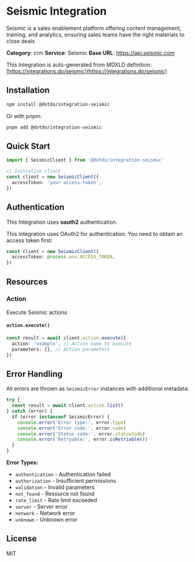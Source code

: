 # Seismic Integration

Seismic is a sales enablement platform offering content management, training, and analytics, ensuring sales teams have the right materials to close deals

**Category**: crm
**Service**: Seismic
**Base URL**: https://api.seismic.com

This Integration is auto-generated from MDXLD definition: [https://integrations.do/seismic](https://integrations.do/seismic)

## Installation

```bash
npm install @dotdo/integration-seismic
```

Or with pnpm:

```bash
pnpm add @dotdo/integration-seismic
```

## Quick Start

```typescript
import { SeismicClient } from '@dotdo/integration-seismic'

// Initialize client
const client = new SeismicClient({
  accessToken: 'your-access-token',
})
```

## Authentication

This Integration uses **oauth2** authentication.

This Integration uses OAuth2 for authentication. You need to obtain an access token first:

```typescript
const client = new SeismicClient({
  accessToken: process.env.ACCESS_TOKEN,
})
```

## Resources

### Action

Execute Seismic actions

#### `action.execute()`

```typescript
const result = await client.action.execute({
  action: 'example', // Action name to execute
  parameters: {}, // Action parameters
})
```

## Error Handling

All errors are thrown as `SeismicError` instances with additional metadata:

```typescript
try {
  const result = await client.action.list()
} catch (error) {
  if (error instanceof SeismicError) {
    console.error('Error type:', error.type)
    console.error('Error code:', error.code)
    console.error('Status code:', error.statusCode)
    console.error('Retryable:', error.isRetriable())
  }
}
```

**Error Types:**

- `authentication` - Authentication failed
- `authorization` - Insufficient permissions
- `validation` - Invalid parameters
- `not_found` - Resource not found
- `rate_limit` - Rate limit exceeded
- `server` - Server error
- `network` - Network error
- `unknown` - Unknown error

## License

MIT
